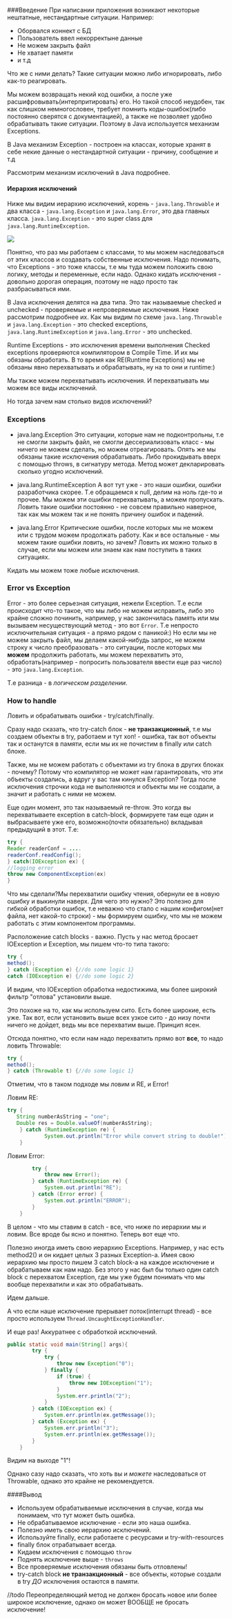 ###Введение
При написании приложения возникают некоторые нештатные, нестандартные ситуации.
Например:
* Оборвался коннект с БД
* Пользователь ввел некорректыне данные
* Не можем закрыть файл
* Не хватает памяти
* и т.д

Что же с ними делать?
Такие ситуации можно либо игнорировать, либо как-то реагировать.

Мы можем возвращать некий код ошибки, а после уже расшифровывать(интерпритировать) его. Но такой способ неудобен, так как слишком немногословен, требует помнить коды-ошибок(либо постоянно сверятся с документацией),  а также не позволяет удобно обрабатывать такие ситуации. Поэтому в Java используется механизм Exceptions.

В Java механизм Exception - построен на классах, которые хранят в себе некие данные о нестандартной ситуации - причину, сообщение и т.д

Рассмотрим механизм исключений в Java подробнее.

#### Иерархия исключений

Ниже мы видим иерархию исключений, корень - `java.lang.Throwable` и два класса - `java.lang.Exception` и `java.lang.Error`, это два главных класса.
`java.lang.Exception` - это super class для `java.lang.RuntimeException`.

![](../../images/exceptions.png)

Понятно, что раз мы работаем с классами, то мы можем наследоваться от этих классов и создавать собственные исключения.
Надо понимать, что Exceptions - это тоже классы, т.е мы туда можем положить свою логику, методы и переменные, если надо. Однако кидать исключения - довольно дорогая операция, поэтому не надо просто так разбрасываться ими.

В Java исключения делятся на два типа. Это так называемые checked и unchecked - проверяемые и непроверяемые исключения. Ниже рассмотрим подробнее их.
Как мы видим по схеме `java.lang.Throwable` и `java.lang.Exception` - это checked exceptions, `java.lang.RuntimeException` и `java.lang.Error` - это unchecked.

Runtime Exceptions - это исключения времени выполнения
Checked exceptions проверяются компилятором в Сompile Time. И их мы обязаны обработать. В то время как RE(Runtime Exceptions) мы не обязаны явно перехватывать и обрабатывать, ну на то они и runtime:)

Мы также можем перехватывать исключения. И перехватывать мы можем все виды исключений.

Но тогда зачем нам столько видов исключений?

### Exceptions

* java.lang.Exception
Это ситуации, которые нам не подконтрольны, т.е не смогли закрыть файл, не смогли дессериализовать класс - мы ничего не можем сделать, но можем отреагировать.
Опять же мы обязаны такие исключения обрабатывать. Либо прокидывать вверх с помощью throws, в сигнатуру метода. Метод может декларировать сколько угодно исключений.

* java.lang.RuntimeException
А вот тут уже - это наши ошибки, ошибки разработчика скорее. Т.е обращаемся к null, делим на ноль где-то и прочее.
Мы можем эти ошибки перехватывать, а можем пропускать. Ловить такие ошибки постоянно - не совсем правильно наверное, так как мы можем так и не понять причину ошибок и падений.

* java.lang.Error
Критические ошибки, после которых мы не можем или с трудом можем продолжать работу.
Как и все остальные - мы можем такие ошибки ловить, но зачем? Ловить их можно только в случае, если мы можем или знаем как нам поступить в таких ситуациях.

Кидать мы можем тоже любые исключения.

### Error vs Exception
Error - это более серьезная ситуация, нежели Exception. Т.е если происходит что-то такое, что мы либо не можем исправить, либо это крайне сложно починить, например, у нас закончилась память или мы вызываем несуществующий метод - это вот `Error`. Т.е непросто исключительная ситуация - а прямо рядом с паникой:)
Но если мы не можем закрыть файл, мы делаем какой-нибудь запрос, не можем строку к число преобразовать - это ситуации, после которых мы **можем** продолжить работать, мы можем перехватить это, обработать(например - попросить пользователя ввести еще раз число) - это `java.lang.Exception`.

Т.е разница - в *логическом разделении*.

### How to handle
Ловить и обрабатывать ошибки - try/catch/finally.

Сразу надо сказать, что try-catch блок - **не транзакционный**, т.е мы создаем объекты в try, работаем и тут хоп! - ошибка, так вот объекты так и останутся в памяти, если мы их не почистим в finally или catch блоке.

Также, мы не можем работать с объектами из try блока в других блоках - почему? Потому что компилятор не может нам гарантировать, что эти объекты создались, а вдруг у вас там кинулся Exception? Тогда после исключения строчки кода не выполняются и объекты мы не создали, а значит и работать с ними не можем.

Еще один момент, это так называемый re-throw.
Это когда вы перехватываете exception в catch-block, формируете там еще один и выбрасываете уже его, возможно(почти обязательно) вкладывая предыдущий в этот.
Т.е:
```java
try {
Reader readerConf = ....
readerConf.readConfig();
} catch(IOException ex) {
//logging error
throw new ComponentException(ex)
}
```
Что мы сделали?Мы перехватили ошибку чтения, обернули ее в новую ошибку и выкинули наверх. Для чего это нужно? Это полезно для гибкой обработки ошибок, т.е неважно что стало с нашим конфигом(нет файла, нет какой-то строки) - мы формируем ошибку, что мы не можем работать с этим компонентом программы.

Расположение catch blocks - важно.
Пусть у нас метод бросает IOException и Exception, мы пишем что-то типа такого:
```java
try {
method();
} catch (Exception e) {//do some logic 1}
catch (IOException e) {//do some logic 2}
```

И видим, что IOException обработка недостижима, мы более широкий фильтр "отлова" установили выше.

Это похоже на то, как мы используем сито. Есть более широкие, есть уже. Так вот, если установить выше всех узкое сито - до низу почти ничего не дойдет, ведь мы все перехватим выше. Принцип ясен.

Отсюда понятно, что если нам надо перехватить прямо вот **все**, то надо ловить Throwable:
```java
try {
method();
} catch (Throwable t) {//do some logic 1}
```

Отметим, что в таком подходе мы ловим и RE, и Error!

Ловим RE:
```java
try {
   String numberAsString = "one";
   Double res = Double.valueOf(numberAsString);
    } catch (RuntimeException re) {
            System.out.println("Error while convert string to double!");
    }
```

Ловим Error:

```java
        try {
            throw new Error();
        } catch (RuntimeException re) {
            System.out.println("RE");
        } catch (Error error) {
            System.out.println("ERROR");
        }
    }
```
В целом - что мы ставим в catch - все, что ниже по иерархии мы и ловим.
Все вроде бы ясно и понятно. Теперь вот еще что.

Полезно иногда иметь свою иерархию Exceptions. Например, у нас есть method2() и он кидает целых 3 разных Exception-а. Имея свою иерархию мы просто пишем 3 catch block-а на каждое исключение и обрабатываем как нам надо. Без этого у нас был бы только один catch block с перехватом Exception, где мы уже будем понимать что мы вообще перехватили и как это обрабатывать.

Идем дальше.

А что если наше исключение прерывает поток(interrupt thread) - все просто используем `Thread.UncaughtExceptionHandler`.

И еще раз! Аккуратнее с обработкой исключений.
```java
public static void main(String[] args){
        try {
            try {
                throw new Exception("0");
            } finally {
                if (true) {
                    throw new IOException("1");
                }
                System.err.println("2");
            }
        } catch (IOException ex) {
            System.err.println(ex.getMessage());
        } catch (Exception ex) {
            System.err.println("3");
            System.err.println(ex.getMessage());
        }
    }
```

Видим на выходе "1"!


Однако сазу надо сказать, что хоть вы и *можете* наследоваться от Throwable, однако это крайне не рекомендуется.

####Вывод
* Используем обрабатываемые исключения в случае, когда мы понимаем, что тут может быть ошибка.
* Не обрабатываемое исключение - если это наша ошибка.
* Полезно иметь свою иерархию исключений.
* Используйте finally, если работаете с ресурсами и try-with-resources
* finally блок отрабатывает всегда.
* Кидаем исключения с помощью `throw`
* Поднять исключение выше -  `throws`
* Все проверяемые исключения обязаны быть отловлены!
* try-catch block **не транзакционный** - все объекты, которые создали в try *ДО* исключения остаются в памяти.


//todo
Переопределяющий метод не должен бросать новое или более широкое исключение, однако он может ВООБЩЕ не бросать исключение!
